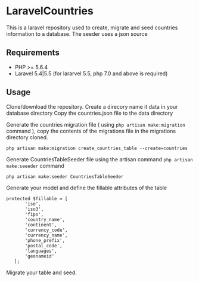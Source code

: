 # LaravelCountries

This is a laravel repository used to create, migrate and seed countries information to a database. The seeder uses a json source 

## Requirements
* PHP >= 5.6.4
* Laravel 5.4|5.5 (for lararvel 5.5, php 7.0 and above is required)

## Usage
Clone/download the repository. Create a direcory name it data in your database directory
Copy the countries.json file to the data directory


Generate the countries migration file ( using ``php artisan make:migration`` command ), copy the contents of the migrations file in the migrations directory cloned. 

 ``php artisan make:migration create_countries_table --create=countries`` 
 
Generate CountriesTableSeeder file using the artisan command ``php artisan make:seeeder``  command

  ``php artisan make:seeder CountriesTableSeeder``
  
 Generate your model and define the fillable attributes of the table
 
 ```
 protected $fillable = [
        'iso',
        'iso3',
        'fips',
        'country_name',
        'continent',
        'currency_code',
        'currency_name',
        'phone_prefix',
        'postal_code',
        'languages',
        'geonameid'
    ];
  ```
  
  Migrate your table and seed. 
  
  



